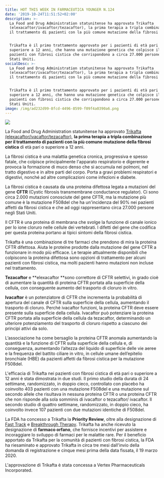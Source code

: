 ```yaml
---
title: HOT THIS WEEK IN FARMACEUTICA YOUNGER N.124
date: '2019-10-24T11:51:52+02:00'
description: >-
  La Food and Drug Administration statunitense ha approvato Trikafta
  (elexacaftor/ivacaftor/tezacaftor), la prima terapia a tripla combinazione per
  il trattamento di pazienti con la più comune mutazione della fibrosi cistica.


  Trikafta è il primo trattamento approvato per i pazienti di età pari o
  superiore a 12 anni, che hanno una mutazione genetica che colpisce il 90% dei
  pazienti con fibrosi cistica che corrispondono a circa 27.000 persone negli
  Stati Uniti.
socialDesc: >-
  La Food and Drug Administration statunitense ha approvato Trikafta
  (elexacaftor/ivacaftor/tezacaftor), la prima terapia a tripla combinazione per
  il trattamento di pazienti con la più comune mutazione della fibrosi cistica.


  Trikafta è il primo trattamento approvato per i pazienti di età pari o
  superiore a 12 anni, che hanno una mutazione genetica che colpisce il 90% dei
  pazienti con fibrosi cistica che corrispondono a circa 27.000 persone negli
  Stati Uniti.
image: /img/ad232d99-8fcd-4496-8599-f09f4a0390a6.png
---
```

![](/img/ad232d99-8fcd-4496-8599-f09f4a0390a6.png)

La Food and Drug Administration statunitense ha approvato [Trikafta (elexacaftor/ivacaftor/tezacaftor)](https://www.fda.gov/news-events/press-announcements/fda-approves-new-breakthrough-therapy-cystic-fibrosis), **la prima terapia a tripla combinazione per il trattamento di pazienti con la più comune mutazione della fibrosi cistica** di età pari o superiore a 12 anni.

La fibrosi cistica è una malattia genetica cronica, progressiva e spesso fatale, che colpisce principalmente l'apparato respiratorio e digerente e provoca la formazione di muco denso che si accumula nei polmoni, nel tratto digestivo e in altre parti del corpo. Porta a gravi problemi respiratori e digestivi, nonché ad altre complicazioni come infezioni e diabete. 

La fibrosi cistica è causata da una proteina difettosa legata a mutazioni del gene **CFTR** (Cystic fibrosis transmembrane conductance regulator). Ci sono circa 2.000 mutazioni conosciute del gene CFTR, ma la mutazione più comune è la mutazione F508del che ha un'incidenza del 90% nei pazienti affetti da fibrosi cistica e che ad oggi rappresentano circa 27.000 persone negli Stati Uniti.

Il CFTR è una proteina di membrana che svolge la funzione di canale ionico per lo ione cloruro nelle cellule dei vertebrati. I difetti del gene che codifica per questa proteina portano ai tipici sintomi della fibrosi cistica. 

Trikafta è una combinazione di tre farmaci che prendono di mira la proteina CFTR difettosa. Aiuta le proteine ​​prodotte dalla mutazione del gene CFTR a funzionare in modo più efficace. Le terapie attualmente disponibili che colpiscono la proteina difettosa sono opzioni di trattamento per alcuni pazienti con fibrosi cistica, ma molti pazienti hanno mutazioni non incluse nel trattamento. 

**Tezacaftor** e **elexacaftor **sono correttore di CFTR selettivi, in grado cioè di aumentare la quantità di proteina CFTR portata alla superficie della cellula, con conseguente aumento del trasporto di cloruro in vitro.

**Ivacaftor** è un potenziatore di CFTR che incrementa la probabilità di apertura del canale di
CFTR sulla superficie della cellula, aumentando il trasporto di cloruro. Perché ivacaftor funzioni, la
proteina CFTR deve essere presente sulla superficie della cellula. Ivacaftor può potenziare la proteina CFTR portata alla superficie della cellula da tezacaftor, determinando un ulteriore potenziamento del trasporto di cloruro rispetto a ciascuno dei principi attivi da solo. 

L’associazione ha come bersaglio la proteina CFTR anomala aumentando la quantità e la funzione di CFTR sulla superficie della cellula e, di conseguenza, aumentando l’altezza del liquido di superficie delle vie aeree e la frequenza del battito ciliare in vitro, in cellule umane dell’epitelio bronchiale (HBE) da pazienti affetti da fibrosi cistica per la mutazione F508del.

L'efficacia di Trikafta nei pazienti con fibrosi cistica di età pari o superiore a 12 anni è stata dimostrata in due studi. Il primo studio della durata di 24 settimane, randomizzato, in doppio cieco, controllato con placebo ha coinvolto 403 pazienti con una mutazione F508del e una mutazione sul secondo allele che risultava in nessuna proteina CFTR o una proteina CFTR che non risponde alla sola somminis di ivacaftor o tezacaftor/ ivacaftor. Il secondo studio di quattro settimane, randomizzato, in doppio cieco, ha coinvolto invece 107 pazienti con due mutazioni identiche di F508del.

La FDA ha concesso a Trikafta la **Priority Review**, oltre alla designazione di [Fast Track](https://www.farmaceuticayounger.science/blog/2019/05/fast-track/) e [Breakthrough Therapy](https://www.farmaceuticayounger.science/blog/2018/12/breakthrough-therapy/). Trikafta ha anche ricevuto la designazione di **farmaco orfano**, che fornisce incentivi per assistere e incoraggiare lo sviluppo di farmaci per le malattie rare. Per il beneficio apportato da Trikafta per la comunità di pazienti con fibrosi cistica, la FDA ha riesaminato e approvato Trikafta in circa tre mesi dall'invio della domanda di registrazione e cinque mesi prima della data fissata, il 19 marzo 2020. 

L'approvazione di Trikafta è stata concessa a Vertex Pharmaceuticals Incorporated.
